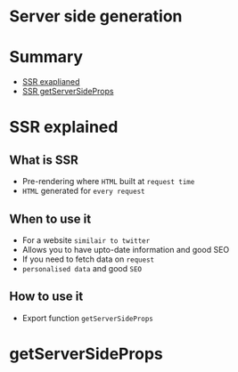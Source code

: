 # Server side generation


 # Summary
 - [SSR exaplianed](#SSR-explained)
 - [SSR getServerSideProps](#getServerSideProps)
 

# SSR explained

  ## What is SSR
  - Pre-rendering where ```HTML``` built at ```request time```
  - ```HTML``` generated for ```every request```
  
  ## When to use it 
  - For a website ```similair to twitter```
  - Allows you to have upto-date information and good SEO
  - If you need to fetch data on ```request```
  - ```personalised data``` and good ```SEO``` 
  
  ## How to use it 
  - Export function ```getServerSideProps```

# getServerSideProps
